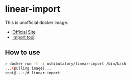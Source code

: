 # linear-import

This is unofficial docker image.

- [Official Site](https://linear.app)
- [Import tool](https://github.com/linearapp/linear-import)

## How to use

```bash
> docker run -t -i ushibutatory/linear-import /bin/bash
...(pulling image)...
root@...:/# linear-import
```
